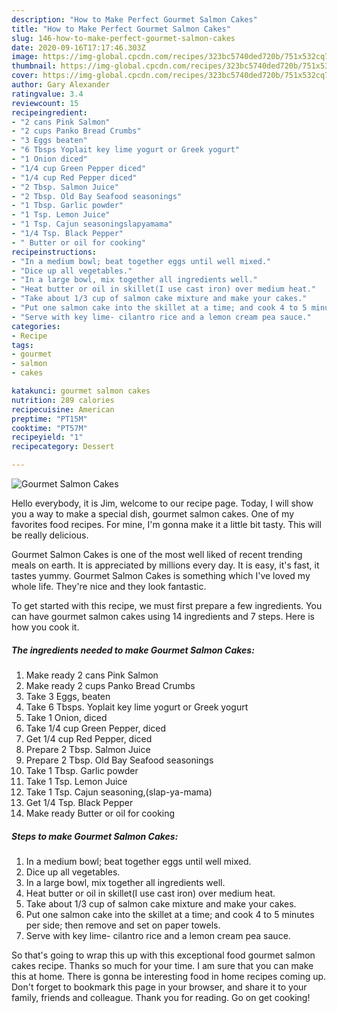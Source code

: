 ```yaml
---
description: "How to Make Perfect Gourmet Salmon Cakes"
title: "How to Make Perfect Gourmet Salmon Cakes"
slug: 146-how-to-make-perfect-gourmet-salmon-cakes
date: 2020-09-16T17:17:46.303Z
image: https://img-global.cpcdn.com/recipes/323bc5740ded720b/751x532cq70/gourmet-salmon-cakes-recipe-main-photo.jpg
thumbnail: https://img-global.cpcdn.com/recipes/323bc5740ded720b/751x532cq70/gourmet-salmon-cakes-recipe-main-photo.jpg
cover: https://img-global.cpcdn.com/recipes/323bc5740ded720b/751x532cq70/gourmet-salmon-cakes-recipe-main-photo.jpg
author: Gary Alexander
ratingvalue: 3.4
reviewcount: 15
recipeingredient:
- "2 cans Pink Salmon"
- "2 cups Panko Bread Crumbs"
- "3 Eggs beaten"
- "6 Tbsps Yoplait key lime yogurt or Greek yogurt"
- "1 Onion diced"
- "1/4 cup Green Pepper diced"
- "1/4 cup Red Pepper diced"
- "2 Tbsp. Salmon Juice"
- "2 Tbsp. Old Bay Seafood seasonings"
- "1 Tbsp. Garlic powder"
- "1 Tsp. Lemon Juice"
- "1 Tsp. Cajun seasoningslapyamama"
- "1/4 Tsp. Black Pepper"
- " Butter or oil for cooking"
recipeinstructions:
- "In a medium bowl; beat together eggs until well mixed."
- "Dice up all vegetables."
- "In a large bowl, mix together all ingredients well."
- "Heat butter or oil in skillet(I use cast iron) over medium heat."
- "Take about 1/3 cup of salmon cake mixture and make your cakes."
- "Put one salmon cake into the skillet at a time; and cook 4 to 5 minutes per side; then remove and set on paper towels."
- "Serve with key lime- cilantro rice and a lemon cream pea sauce."
categories:
- Recipe
tags:
- gourmet
- salmon
- cakes

katakunci: gourmet salmon cakes 
nutrition: 289 calories
recipecuisine: American
preptime: "PT15M"
cooktime: "PT57M"
recipeyield: "1"
recipecategory: Dessert

---
```



![Gourmet Salmon Cakes](https://img-global.cpcdn.com/recipes/323bc5740ded720b/751x532cq70/gourmet-salmon-cakes-recipe-main-photo.jpg)

Hello everybody, it is Jim, welcome to our recipe page. Today, I will show you a way to make a special dish, gourmet salmon cakes. One of my favorites food recipes. For mine, I'm gonna make it a little bit tasty. This will be really delicious.



Gourmet Salmon Cakes is one of the most well liked of recent trending meals on earth. It is appreciated by millions every day. It is easy, it's fast, it tastes yummy. Gourmet Salmon Cakes is something which I've loved my whole life. They're nice and they look fantastic.


To get started with this recipe, we must first prepare a few ingredients. You can have gourmet salmon cakes using 14 ingredients and 7 steps. Here is how you cook it.

<!--inarticleads1-->

##### The ingredients needed to make Gourmet Salmon Cakes:

1. Make ready 2 cans Pink Salmon
1. Make ready 2 cups Panko Bread Crumbs
1. Take 3 Eggs, beaten
1. Take 6 Tbsps. Yoplait key lime yogurt or Greek yogurt
1. Take 1 Onion, diced
1. Take 1/4 cup Green Pepper, diced
1. Get 1/4 cup Red Pepper, diced
1. Prepare 2 Tbsp. Salmon Juice
1. Prepare 2 Tbsp. Old Bay Seafood seasonings
1. Take 1 Tbsp. Garlic powder
1. Take 1 Tsp. Lemon Juice
1. Take 1 Tsp. Cajun seasoning,(slap-ya-mama)
1. Get 1/4 Tsp. Black Pepper
1. Make ready  Butter or oil for cooking




<!--inarticleads2-->

##### Steps to make Gourmet Salmon Cakes:

1. In a medium bowl; beat together eggs until well mixed.
1. Dice up all vegetables.
1. In a large bowl, mix together all ingredients well.
1. Heat butter or oil in skillet(I use cast iron) over medium heat.
1. Take about 1/3 cup of salmon cake mixture and make your cakes.
1. Put one salmon cake into the skillet at a time; and cook 4 to 5 minutes per side; then remove and set on paper towels.
1. Serve with key lime- cilantro rice and a lemon cream pea sauce.




So that's going to wrap this up with this exceptional food gourmet salmon cakes recipe. Thanks so much for your time. I am sure that you can make this at home. There is gonna be interesting food in home recipes coming up. Don't forget to bookmark this page in your browser, and share it to your family, friends and colleague. Thank you for reading. Go on get cooking!
